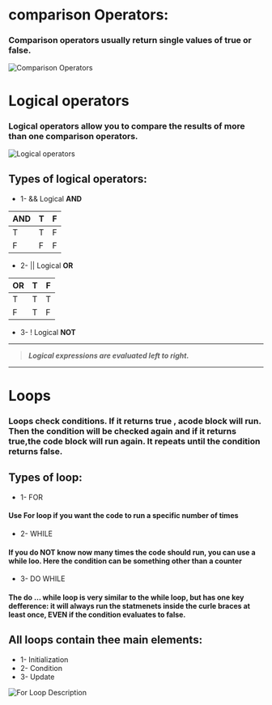 <!-- 
and logical operators
Evaluating conditions  -->
# comparison Operators:
###  Comparison operators usually return single values of **true** or **false**.
![Comparison Operators](https://github.com/noureddein/reading-notes/blob/main/comparison.png?raw=true)
# Logical operators
### Logical operators allow you to compare the results of more than one comparison operators.
![Logical operators](https://github.com/noureddein/reading-notes/blob/main/logical%20operators.png?raw=true)


## Types of logical operators:
  - 1-	&& Logical **AND**

| AND | T | F |
| --- | - | - |
|T    |T  |F  |
|F    |F  |F  |

  - 2- || Logical **OR**

| OR | T | F |
| --- | - | - |
|T    |T  |T  |
|F    |T  |F  |

  - 3-	! Logical **NOT**
------------------------
> **_Logical expressions are evaluated left to right._**
------------------------
# Loops
### Loops check conditions. If it returns true , acode block will run. Then the condition will be checked again and if it returns true,the code block will run again. It repeats until the condition returns false.

## Types of loop:
  - 1-	FOR 
#### Use For loop if you want the code to run a specific number of times
  - 2-	WHILE
#### If you do NOT know now many times the code should run, you can use a while loo. Here the condition can be something other than a counter
  - 3- DO WHILE 
#### The do … while loop is very similar to the while loop, but has one key defference: it will always run the statmenets inside the curle braces at least once, EVEN if the condition evaluates to false.

## All loops contain thee main elements:
  - 1- Initialization
  - 2-	Condition
  - 3-	Update 

![For Loop Description](https://github.com/noureddein/reading-notes/blob/main/for.png?raw=true)





